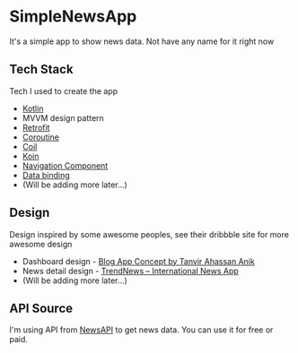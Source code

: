 # SimpleNewsApp
It's a simple app to show news data. Not have any name for it right now

## Tech Stack
Tech I used to create the app 
* [Kotlin](https://kotlinlang.org)
* MVVM design pattern
* [Retrofit](https://square.github.io/retrofit/)
* [Coroutine](https://kotlinlang.org/docs/reference/coroutines-overview.html)
* [Coil](https://github.com/coil-kt/coil)
* [Koin](https://insert-koin.io)
* [Navigation Component](https://developer.android.com/guide/navigation/navigation-getting-started)
* [Data binding](https://developer.android.com/topic/libraries/data-binding)
* (Will be adding more later...)

## Design
Design inspired by some awesome peoples, see their dribbble site for more awesome design
* Dashboard design - [Blog App Concept by Tanvir Ahassan Anik](https://dribbble.com/shots/10846460-Blog-App-Concept?utm_source=Clipboard_Shot&utm_campaign=anik117&utm_content=Blog%20App%20Concept&utm_medium=Social_Share)
* News detail design - [TrendNews – International News App](https://dribbble.com/shots/8719178-TrendNews-International-News-App)
* (Will be adding more later...)

## API Source
I'm using API from [NewsAPI](https://newsapi.org) to get news data. You can use it for free or paid.
